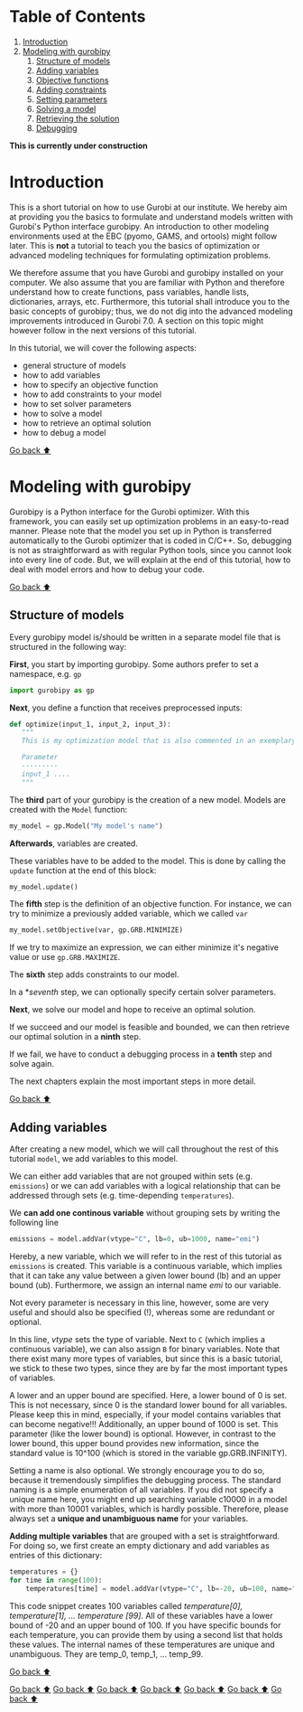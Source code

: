 # Table of Contents

1. [Introduction](#introduction)
1. [Modeling with gurobipy](#modeling-with-gurobipy)
    1. [Structure of models](#structure-of-models)
    1. [Adding variables](#adding-variables)
    1. [Objective functions](#objective-functions)
    1. [Adding constraints](#adding-constraints)
    1. [Setting parameters](#setting-parameters)
    1. [Solving a model](#solving-a-model)
    1. [Retrieving the solution](#retrieving-the-solution)
    1. [Debugging](#debugging)

﻿﻿**This is currently under construction**

# Introduction

This is a short tutorial on how to use Gurobi at our institute. 
We hereby aim at providing you the basics to formulate and understand models written with Gurobi's Python interface gurobipy.
An introduction to other modeling environments used at the EBC (pyomo, GAMS, and ortools) might follow later.
This is **not** a tutorial to teach you the basics of optimization or advanced modeling techniques for formulating optimization problems. 

We therefore assume that you have Gurobi and gurobipy installed on your computer.
We also assume that you are familiar with Python and therefore understand how to create functions, pass variables, handle lists, dictionaries, arrays, etc.
Furthermore, this tutorial shall introduce you to the basic concepts of gurobipy; thus, we do not dig into the advanced modeling improvements introduced in Gurobi 7.0. A section on this topic might however follow in the next versions of this  tutorial.

In this tutorial, we will cover the following aspects:

* general structure of models
* how to add variables
* how to specify an objective function
* how to add constraints to your model
* how to set solver parameters
* how to solve a model
* how to retrieve an optimal solution
* how to debug a model

[Go back :arrow_up:](#table-of-contents)

# Modeling with gurobipy

Gurobipy is a Python interface for the Gurobi optimizer.
With this framework, you can easily set up optimization problems in an easy-to-read manner.
Please note that the model you set up in Python is transferred automatically to the Gurobi optimizer that is coded in C/C++.
So, debugging is not as straightforward as with regular Python tools, since you cannot look into every line of code.
But, we will explain at the end of this tutorial, how to deal with model errors and how to debug your code.

[Go back :arrow_up:](#table-of-contents)

## Structure of models

Every gurobipy model is/should be written in a separate model file that is structured in the following way:

**First**, you start by importing gurobipy.
Some authors prefer to set a namespace, e.g. `gp`

``` python
import gurobipy as gp
```

**Next**, you define a function that receives preprocessed inputs:

``` python
def optimize(input_1, input_2, input_3):
   """ 
   This is my optimization model that is also commented in an exemplary manner.

   Parameter
   ---------
   input_1 ....
   """
```

The **third** part of your gurobipy is the creation of a new model.
Models are created with the `Model` function:

``` python
my_model = gp.Model("My model's name")
```

**Afterwards**, variables are created.

These variables have to be added to the model.
This is done by calling the `update` function at the end of this block:

``` python
my_model.update()
```

The **fifth** step is the definition of an objective function.
For instance, we can try to minimize a previously added variable, which we called `var`

``` python
my_model.setObjective(var, gp.GRB.MINIMIZE)
```

If we try to maximize an expression, we can either minimize it's negative value or use `gp.GRB.MAXIMIZE`.

The **sixth** step adds constraints to our model.

In a **seventh* step, we can optionally specify certain solver parameters.

**Next**, we solve our model and hope to receive an optimal solution.

If we succeed and our model is feasible and bounded, we can then retrieve our optimal solution in a **ninth** step.

If we fail, we have to conduct a debugging process in a **tenth** step and solve again.

The next chapters explain the most important steps in more detail.

[Go back :arrow_up:](#table-of-contents)

## Adding variables

After creating a new model, which we will call throughout the rest of this tutorial `model`, we add variables to this model.

We can either add variables that are not grouped within sets (e.g. `emissions`) or we can add variables with a logical relationship that can be addressed through sets (e.g. time-depending `temperatures`).

We **can add one continous variable** without grouping sets by writing the following line
``` python
emissions = model.addVar(vtype="C", lb=0, ub=1000, name="emi")
```

Hereby, a new variable, which we will refer to in the rest of this tutorial as `emissions` is created.
This variable is a continuous variable, which implies that it can take any value between a given lower bound (lb) and an upper bound (ub).
Furthermore, we assign an internal name *emi* to our variable.

Not every parameter is necessary in this line, however, some are very useful and should also be specified (!), whereas some are redundant or optional.

In this line, *vtype* sets the type of variable.
Next to `C` (which implies a continuous variable), we can also assign `B` for binary variables.
Note that there exist many more types of variables, but since this is a basic tutorial, we stick to these two types, since they are by far the most important types of variables.

A lower and an upper bound are specified.
Here, a lower bound of 0 is set.
This is not necessary, since 0 is the standard lower bound for all variables.
Please keep this in mind, especially, if your model contains variables that can become negative!!!
Additionally, an upper bound of 1000 is set.
This parameter (like the lower bound) is optional.
However, in contrast to the lower bound, this upper bound provides new information, since the standard value is 10^100 (which is stored in the variable gp.GRB.INFINITY).

Setting a name is also optional.
We strongly encourage you to do so, because it tremendously simplifies the debugging process.
The standard naming is a simple enumeration of all variables.
If you did not specify a unique name here, you might end up searching variable c10000 in a model with more than 10001 variables, which is hardly possible.
Therefore, please always set a **unique and unambiguous name** for your variables.

**Adding multiple variables** that are grouped with a set is straightforward.
For doing so, we first create an empty dictionary and add variables as entries of this dictionary:
``` python
temperatures = {}
for time in range(100):
    temperatures[time] = model.addVar(vtype="C", lb=-20, ub=100, name="temp_"+str(time))
```

This code snippet creates 100 variables called *temperature[0], temperature[1], ... temperature [99]*.
All of these variables have a lower bound of -20 and an upper bound of 100.
If you have specific bounds for each temperature, you can provide them by using a second list that holds these values.
The internal names of these temperatures are unique and unambiguous.
They are temp_0, temp_1, ... temp_99.

[Go back :arrow_up:](#table-of-contents)


[Go back :arrow_up:](#table-of-contents)
[Go back :arrow_up:](#table-of-contents)
[Go back :arrow_up:](#table-of-contents)
[Go back :arrow_up:](#table-of-contents)
[Go back :arrow_up:](#table-of-contents)
[Go back :arrow_up:](#table-of-contents)
[Go back :arrow_up:](#table-of-contents)
